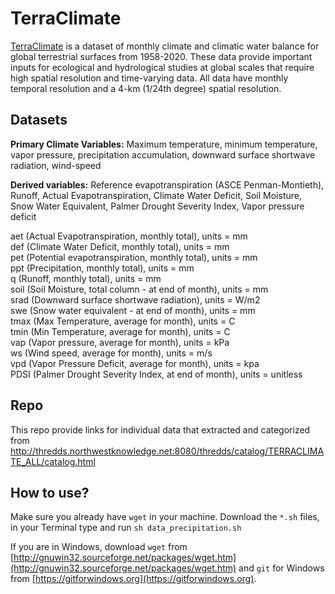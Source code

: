 # TerraClimate

[TerraClimate](http://www.climatologylab.org/terraclimate.html) is a dataset of monthly climate and climatic water balance for global terrestrial surfaces from 1958-2020. These data provide important inputs for ecological and hydrological studies at global scales that require high spatial resolution and time-varying data. All data have monthly temporal resolution and a 4-km (1/24th degree) spatial resolution. 

## Datasets

**Primary Climate Variables:** Maximum temperature, minimum temperature, vapor pressure, precipitation accumulation, downward surface shortwave radiation, wind-speed

**Derived variables:** Reference evapotranspiration (ASCE Penman-Montieth), Runoff, Actual Evapotranspiration, Climate Water Deficit, Soil Moisture, Snow Water Equivalent, Palmer Drought Severity Index, Vapor pressure deficit

aet (Actual Evapotranspiration, monthly total), units = mm<br>
def (Climate Water Deficit, monthly total), units = mm<br>
pet (Potential evapotranspiration, monthly total), units = mm<br>
ppt (Precipitation, monthly total), units = mm<br>
q (Runoff, monthly total), units = mm<br>
soil (Soil Moisture, total column - at end of month), units = mm<br>
srad (Downward surface shortwave radiation), units = W/m2<br>
swe (Snow water equivalent - at end of month), units = mm<br>
tmax (Max Temperature, average for month), units = C<br>
tmin (Min Temperature, average for month), units = C<br>
vap (Vapor pressure, average for month), units  = kPa<br>
ws (Wind speed, average for month), units = m/s<br>
vpd (Vapor Pressure Deficit, average for month), units = kpa<br>
PDSI (Palmer Drought Severity Index, at end of month), units = unitless<br>

## Repo

This repo provide links for individual data that extracted and categorized from http://thredds.northwestknowledge.net:8080/thredds/catalog/TERRACLIMATE_ALL/catalog.html

## How to use?

Make sure you already have `wget` in your machine. Download the `*.sh` files, in your Terminal type and run `sh data_precipitation.sh`

If you are in Windows, download `wget` from [http://gnuwin32.sourceforge.net/packages/wget.htm](http://gnuwin32.sourceforge.net/packages/wget.htm) and `git` for Windows from [https://gitforwindows.org](https://gitforwindows.org).
